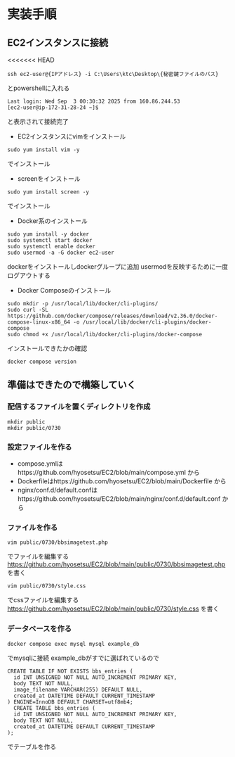 # 実装手順
## EC2インスタンスに接続
<<<<<<< HEAD
```
ssh ec2-user@{IPアドレス} -i C:\Users\ktc\Desktop\{秘密鍵ファイルのパス}
```
とpowershellに入れる
```
Last login: Wed Sep  3 00:30:32 2025 from 160.86.244.53
[ec2-user@ip-172-31-28-24 ~]$
```
と表示されて接続完了

- EC2インスタンスにvimをインストール
```
sudo yum install vim -y
```
でインストール

- screenをインストール
```
sudo yum install screen -y
```
でインストール

- Docker系のインストール
```
sudo yum install -y docker
sudo systemctl start docker
sudo systemctl enable docker
sudo usermod -a -G docker ec2-user
```
dockerをインストールしdockerグループに追加
usermodを反映するために一度ログアウトする

- Docker Composeのインストール
```
sudo mkdir -p /usr/local/lib/docker/cli-plugins/
sudo curl -SL https://github.com/docker/compose/releases/download/v2.36.0/docker-compose-linux-x86_64 -o /usr/local/lib/docker/cli-plugins/docker-compose
sudo chmod +x /usr/local/lib/docker/cli-plugins/docker-compose
```
インストールできたかの確認
```
docker compose version
```

## 準備はできたので構築していく
### 配信するファイルを置くディレクトリを作成
```
mkdir public
mkdir public/0730
```

### 設定ファイルを作る
- compose.ymlはhttps://github.com/hyosetsu/EC2/blob/main/compose.yml から
- Dockerfileはhttps://github.com/hyosetsu/EC2/blob/main/Dockerfile から
- nginx/conf.d/default.confはhttps://github.com/hyosetsu/EC2/blob/main/nginx/conf.d/default.conf から

### ファイルを作る
```
vim public/0730/bbsimagetest.php
```
でファイルを編集する
https://github.com/hyosetsu/EC2/blob/main/public/0730/bbsimagetest.php
を書く

```
vim public/0730/style.css
```
でcssファイルを編集する
https://github.com/hyosetsu/EC2/blob/main/public/0730/style.css
を書く

### データベースを作る
```
docker compose exec mysql mysql example_db
```
でmysqlに接続
example_dbがすでに選ばれているので
```
CREATE TABLE IF NOT EXISTS bbs_entries (
  id INT UNSIGNED NOT NULL AUTO_INCREMENT PRIMARY KEY,
  body TEXT NOT NULL,
  image_filename VARCHAR(255) DEFAULT NULL,
  created_at DATETIME DEFAULT CURRENT_TIMESTAMP
) ENGINE=InnoDB DEFAULT CHARSET=utf8mb4;
  CREATE TABLE bbs_entries (
  id INT UNSIGNED NOT NULL AUTO_INCREMENT PRIMARY KEY,
  body TEXT NOT NULL,
  created_at DATETIME DEFAULT CURRENT_TIMESTAMP
);
```
でテーブルを作る

